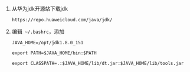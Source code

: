 1. 从华为jdk开源站下载jdk

   ```
   https://repo.huaweicloud.com/java/jdk/
   ```

2. 编辑` ~/.bashrc`，添加

   ```
   JAVA_HOME=/opt/jdk1.8.0_151
   
   export PATH=$JAVA_HOME/bin:$PATH 
   
   export CLASSPATH=.:$JAVA_HOME/lib/dt.jar:$JAVA_HOME/lib/tools.jar
   ```

   


